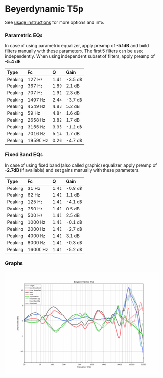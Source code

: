 # Beyerdynamic T5p
See [usage instructions](https://github.com/jaakkopasanen/AutoEq#usage) for more options and info.

### Parametric EQs
In case of using parametric equalizer, apply preamp of **-5.1dB** and build filters manually
with these parameters. The first 5 filters can be used independently.
When using independent subset of filters, apply preamp of **-5.4 dB**.

| Type    | Fc       |    Q | Gain    |
|:--------|:---------|:-----|:--------|
| Peaking | 127 Hz   | 1.41 | -3.5 dB |
| Peaking | 367 Hz   | 1.89 | 2.1 dB  |
| Peaking | 707 Hz   | 1.91 | 2.3 dB  |
| Peaking | 1497 Hz  | 2.44 | -3.7 dB |
| Peaking | 4549 Hz  | 4.83 | 5.2 dB  |
| Peaking | 59 Hz    | 4.84 | 1.6 dB  |
| Peaking | 2658 Hz  | 3.82 | 1.7 dB  |
| Peaking | 3155 Hz  | 3.35 | -1.2 dB |
| Peaking | 7016 Hz  | 5.14 | 1.7 dB  |
| Peaking | 19590 Hz | 0.26 | -4.7 dB |

### Fixed Band EQs
In case of using fixed band (also called graphic) equalizer, apply preamp of **-2.7dB**
(if available) and set gains manually with these parameters.

| Type    | Fc       |    Q | Gain    |
|:--------|:---------|:-----|:--------|
| Peaking | 31 Hz    | 1.41 | -0.8 dB |
| Peaking | 62 Hz    | 1.41 | 1.1 dB  |
| Peaking | 125 Hz   | 1.41 | -4.1 dB |
| Peaking | 250 Hz   | 1.41 | 0.5 dB  |
| Peaking | 500 Hz   | 1.41 | 2.5 dB  |
| Peaking | 1000 Hz  | 1.41 | -0.1 dB |
| Peaking | 2000 Hz  | 1.41 | -2.7 dB |
| Peaking | 4000 Hz  | 1.41 | 3.1 dB  |
| Peaking | 8000 Hz  | 1.41 | -0.3 dB |
| Peaking | 16000 Hz | 1.41 | -5.2 dB |

### Graphs
![](./Beyerdynamic%20T5p.png)